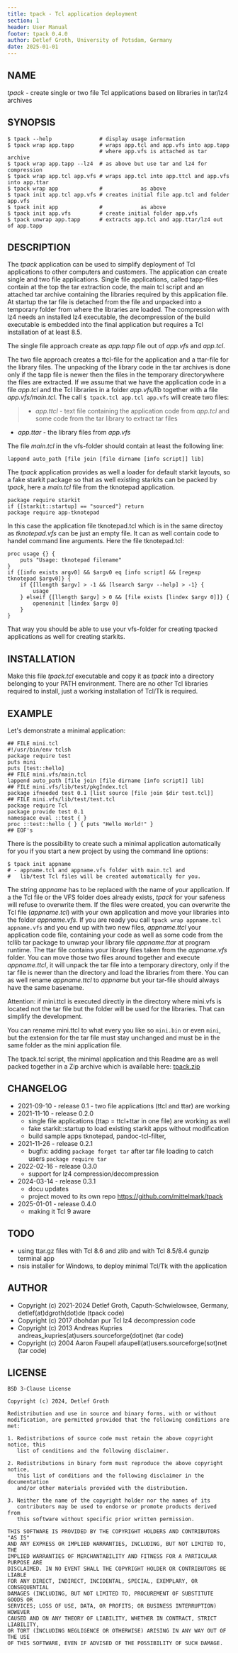 ```yaml
---
title: tpack - Tcl application deployment
section: 1
header: User Manual
footer: tpack 0.4.0
author: Detlef Groth, University of Potsdam, Germany
date: 2025-01-01
---
```


## NAME 

_tpack_ - create single or two file Tcl applications based on libraries in tar/lz4 archives

## SYNOPSIS

```
$ tpack --help               # display usage information
$ tpack wrap app.tapp        # wraps app.tcl and app.vfs into app.tapp 
                             # where app.vfs is attached as tar archive
$ tpack wrap app.tapp --lz4  # as above but use tar and lz4 for compression
$ tpack wrap app.tcl app.vfs # wraps app.tcl into app.ttcl and app.vfs into app.ttar
$ tpack wrap app             #            as above
$ tpack init app.tcl app.vfs # creates initial file app.tcl and folder app.vfs
$ tpack init app             #            as above
$ tpack init app.vfs         # create initial folder app.vfs
$ tpack unwrap app.tapp      # extracts app.tcl and app.ttar/lz4 out of app.tapp
```

## DESCRIPTION

The _tpack_ application can be used to simplify deployment of Tcl applications to other computers and customers.
The application can create single and two file applications. 
Single file applications, called tapp-files contain at the top the tar extraction code, the main tcl script and an attached tar archive
containing the libraries required by this application file. At startup the tar file is detached from the file and 
unpacked into a temporary folder from where the libraries are loaded. The compression with lz4 needs an installed lz4 executable, the decompression of
the build executable is embedded into the final application but requires a Tcl installation of at least 8.5.

The single file approach create as _app.tapp_ file out of _app.vfs_ and _app.tcl_.

The two file approach creates a ttcl-file for the application and a ttar-file for the library files. 
The unpacking of the library code in the tar archives is done only if the tapp file is newer then the files in the temporary directorywhere the files are extracted.
If we assume that we have the application code in a file _app.tcl_ and the Tcl libraries in a folder _app.vfs/lib_ together with a file _app.vfs/main.tcl_. The call
`$ tpack.tcl app.tcl app.vfs` will create two files:

> - _app.ttcl_ - text file containing the application code from _app.tcl_ and some code from the tar library to extract tar files
  - _app.ttar_ - the library files from _app.vfs_

The file _main.tcl_ in the vfs-folder should contain at least the following line:

```
lappend auto_path [file join [file dirname [info script]] lib]
```

The _tpack_ application provides as well a loader for default starkit layouts, so a fake starkit package so that 
as well existing starkits can be packed by _tpack_, here a _main.tcl_ file from the tknotepad application.

```
package require starkit
if {[starkit::startup] == "sourced"} return
package require app-tknotepad
```

In this case the application file tknotepad.tcl which is in the same directoy as _tknotepad.vfs_ can be just an empty file. It can as well contain code to handel command line arguments.
Here the file tknotepad.tcl:

```
proc usage {} {
    puts "Usage: tknotepad filename"
}
if {[info exists argv0] && $argv0 eq [info script] && [regexp tknotepad $argv0]} {
    if {[llength $argv] > -1 && [lsearch $argv --help] > -1} {
        usage
    } elseif {[llength $argv] > 0 && [file exists [lindex $argv 0]]} {
        openoninit [lindex $argv 0]
    }
}
```


That way you should be able to use your vfs-folder for creating tpacked applications
as well for creating starkits.

## INSTALLATION

Make this file _tpack.tcl_ executable and copy it as _tpack_ into a directory belonging to your
PATH environment. There are no other Tcl libraries required to install, just a working installation
of Tcl/Tk is required.

## EXAMPLE

Let's demonstrate a minimal application:

```
## FILE mini.tcl
#!/usr/bin/env tclsh
package require test
puts mini
puts [test::hello]
## FILE mini.vfs/main.tcl
lappend auto_path [file join [file dirname [info script]] lib]
## FILE mini.vfs/lib/test/pkgIndex.tcl
package ifneeded test 0.1 [list source [file join $dir test.tcl]]
## FILE mini.vfs/lib/test/test.tcl
package require Tcl
package provide test 0.1
namespace eval ::test { }
proc ::test::hello { } { puts "Hello World!" }
## EOF's
```
There is the possibility to create such a minimal application automatically for you if you start a new project
by using the command line options:

```
$ tpack init appname
# - appname.tcl and appname.vfs folder with main.tcl and
#   lib/test Tcl files will be created automatically for you.
```

The string _appname_ has to be replaced with the name of your application. 
If a the Tcl file or the VFS folder does already
exists, _tpack_ for your safeness will refuse to overwrite them. 
If the files were created, you can overwrite the Tcl file (_appname.tcl_)
with your own application and move your libraries into the folder 
_appname.vfs_.  If you are ready you call `tpack wrap appname.tcl appname.vfs` and 
you end up with two new files, _appname.ttcl_ your application code file, containing 
your code as well as some code from the tcllib tar package  to unwrap your library 
file _appname.ttar_ at program runtime. The ttar file contains your library files
taken from the _appname.vfs_ folder. You can move those two files around together 
and execute _appname.ttcl_,  it will unpack the tar file into a temporary directory, 
only if the tar file is newer than the directory and load the libraries from there.
You can as well rename _appname.ttcl_ to _appname_ but your tar-file should always have the same 
basename.

Attention: if mini.ttcl is executed directly in the directory where mini.vfs is 
located not the tar file but the folder will be used for the libraries. That can simplify the development.

You can rename mini.ttcl to what every you like so `mini.bin` or even `mini`, 
but the extension for the tar file must stay unchanged and must be in the same folder as the mini application file.

The tpack.tcl script, the minimal application and this Readme are as well packed together in a Zip archive which is available here: [tpack.zip](https://downgit.github.io/#/home?url=https://github.com/mittelmark/DGTcl/tree/master/apps/tpack)

## CHANGELOG

- 2021-09-10 - release 0.1  - two file applications (ttcl and ttar) are working
- 2021-11-10 - release 0.2.0 
    - single file applications (ttap = ttcl+ttar in one file) are working as well
    - fake starkit::startup to load existing starkit apps without modification
    - build sample apps tknotepad, pandoc-tcl-filter, 
- 2021-11-26 - release 0.2.1 
    - bugfix: adding `package forget tar` after tar file loading to catch users `package require tar`
- 2022-02-16 - release 0.3.0
    - support for lz4 compression/decompression
- 2024-03-14 - release 0.3.1
    - docu updates
    - project moved to its own repo https://github.com/mittelmark/tpack
- 2025-01-01 - release 0.4.0
    - making it Tcl 9 aware

## TODO

- using ttar.gz files with Tcl 8.6 and zlib and with Tcl 8.5/8.4 gunzip terminal app
- nsis installer for Windows, to deploy minimal Tcl/Tk with the application

## AUTHOR

  - Copyright (c) 2021-2024 Detlef Groth, Caputh-Schwielowsee, Germany, detlef(at)dgroth(dot)de (tpack code)
  - Copyright (c) 2017 dbohdan pur Tcl lz4 decompression code
  - Copyright (c) 2013 Andreas Kupries andreas_kupries(at)users.sourceforge(dot)net (tar code)
  - Copyright (c) 2004 Aaron Faupell afaupell(at)users.sourceforge(sot)net (tar code)

## LICENSE

```
BSD 3-Clause License

Copyright (c) 2024, Detlef Groth

Redistribution and use in source and binary forms, with or without
modification, are permitted provided that the following conditions are met:

1. Redistributions of source code must retain the above copyright notice, this
   list of conditions and the following disclaimer.

2. Redistributions in binary form must reproduce the above copyright notice,
   this list of conditions and the following disclaimer in the documentation
   and/or other materials provided with the distribution.

3. Neither the name of the copyright holder nor the names of its
   contributors may be used to endorse or promote products derived from
   this software without specific prior written permission.

THIS SOFTWARE IS PROVIDED BY THE COPYRIGHT HOLDERS AND CONTRIBUTORS "AS IS"
AND ANY EXPRESS OR IMPLIED WARRANTIES, INCLUDING, BUT NOT LIMITED TO, THE
IMPLIED WARRANTIES OF MERCHANTABILITY AND FITNESS FOR A PARTICULAR PURPOSE ARE
DISCLAIMED. IN NO EVENT SHALL THE COPYRIGHT HOLDER OR CONTRIBUTORS BE LIABLE
FOR ANY DIRECT, INDIRECT, INCIDENTAL, SPECIAL, EXEMPLARY, OR CONSEQUENTIAL
DAMAGES (INCLUDING, BUT NOT LIMITED TO, PROCUREMENT OF SUBSTITUTE GOODS OR
SERVICES; LOSS OF USE, DATA, OR PROFITS; OR BUSINESS INTERRUPTION) HOWEVER
CAUSED AND ON ANY THEORY OF LIABILITY, WHETHER IN CONTRACT, STRICT LIABILITY,
OR TORT (INCLUDING NEGLIGENCE OR OTHERWISE) ARISING IN ANY WAY OUT OF THE USE
OF THIS SOFTWARE, EVEN IF ADVISED OF THE POSSIBILITY OF SUCH DAMAGE.
```

